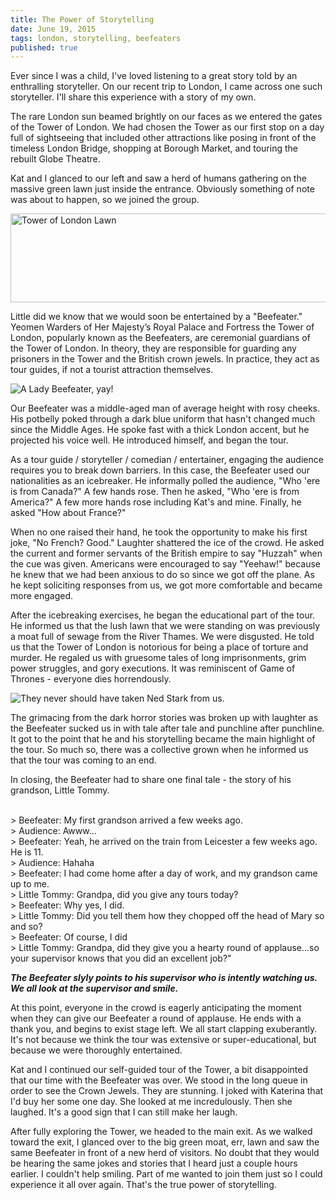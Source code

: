 ```yaml
---
title: The Power of Storytelling
date: June 19, 2015
tags: london, storytelling, beefeaters
published: true
---
```


Ever since I was a child, I've loved listening to a great story told by an enthralling storyteller. On our recent trip to London, I came across one such storyteller. I'll share this experience with a story of my own.

The rare London sun beamed brightly on our faces as we entered the gates of the Tower of London. We had chosen the Tower as our first stop on a day full of sightseeing that included other attractions like posing in front of the timeless London Bridge, shopping at Borough Market, and touring the rebuilt Globe Theatre.

Kat and I glanced to our left and saw a herd of humans gathering on the massive green lawn just inside the entrance. Obviously something of note was about to happen, so we joined the group.

<a href="https://www.flickr.com/photos/donpot/18947494232" title="Tower of London Lawn by avenger80, on Flickr"><img src="https://c1.staticflickr.com/1/549/18947494232_040637ec63_z.jpg" width="640" height="142" alt="Tower of London Lawn"></a>

Little did we know that we would soon be entertained by a "Beefeater." Yeomen Warders of Her Majesty’s Royal Palace and Fortress the Tower of London, popularly known as the Beefeaters, are ceremonial guardians of the Tower of London. In theory, they are responsible for guarding any prisoners in the Tower and the British crown jewels. In practice, they act as tour guides, if not a tourist attraction themselves.

![A Lady Beefeater, yay!](https://mindthegaplondon.files.wordpress.com/2012/10/yeomanwardermoiracameron2.png)

Our Beefeater was a middle-aged man of average height with rosy cheeks. His potbelly poked through a dark blue uniform that hasn't changed much since the Middle Ages. He spoke fast with a thick London accent, but he projected his voice well. He introduced himself, and began the tour.

As a tour guide / storyteller / comedian / entertainer, engaging the audience requires you to break down barriers. In this case, the Beefeater used our nationalities as an icebreaker. He informally polled the audience, "Who 'ere is from Canada?" A few hands rose. Then he asked, "Who 'ere is from America?" A few more hands rose including Kat's and mine. Finally, he asked "How about France?"

When no one raised their hand, he took the opportunity to make his first joke, "No French? Good." Laughter shattered the ice of the crowd. He asked the current and former servants of the British empire to say "Huzzah" when the cue was given. Americans were encouraged to say "Yeehaw!" because he knew that we had been anxious to do so since we got off the plane. As he kept soliciting responses from us, we got more comfortable and became more engaged.

After the icebreaking exercises, he began the educational part of the tour. He informed us that the lush lawn that we were standing on was previously a moat full of sewage from the River Thames. We were disgusted. He told us that the Tower of London is notorious for being a place of torture and murder. He regaled us with gruesome tales of long imprisonments, grim power struggles, and gory executions. It was reminiscent of Game of Thrones - everyone dies horrendously.

![They never should have taken Ned Stark from us.](http://www.bostonherald.com/sites/default/files/media/2015/01/06/gothrones.jpg)

The grimacing from the dark horror stories was broken up with laughter as the Beefeater sucked us in with tale after tale and punchline after punchline. It got to the point that he and his storytelling became the main highlight of the tour. So much so, there was a collective grown when he informed us that the tour was coming to an end.

In closing, the Beefeater had to share one final tale - the story of his grandson, Little Tommy.

>
<br>
> Beefeater: My first grandson arrived a few weeks ago.
<br>
> Audience: Awww...
<br>
> Beefeater: Yeah, he arrived on the train from Leicester a few weeks ago. He is 11.
<br>
> Audience: Hahaha
<br>
> Beefeater: I had come home after a day of work, and my grandson came up to me.
<br>
> Little Tommy: Grandpa, did you give any tours today?
<br>
> Beefeater: Why yes, I did.
<br>
> Little Tommy: Did you tell them how they chopped off the head of Mary so and so?
<br>
> Beefeater: Of course, I did
<br>
> Little Tommy: Grandpa, did they give you a hearty round of applause...so your supervisor knows that you did an excellent job?"

***The Beefeater slyly points to his supervisor who is intently watching us. We all look at the supervisor and smile.***

At this point, everyone in the crowd is eagerly anticipating the moment when they can give our Beefeater a round of applause. He ends with a thank you, and begins to exist stage left. We all start clapping exuberantly. It's not because we think the tour was extensive or super-educational, but because we were thoroughly entertained.

Kat and I continued our self-guided tour of the Tower, a bit disappointed that our time with the Beefeater was over. We stood in the long queue in order to see the Crown Jewels. They are stunning. I joked with Katerina that I'd buy her some one day. She looked at me incredulously. Then she laughed. It's a good sign that I can still make her laugh.

After fully exploring the Tower, we headed to the main exit. As we walked toward the exit, I glanced over to the big green moat, err, lawn and saw the same Beefeater in front of a new herd of visitors. No doubt that they would be hearing the same jokes and stories that I heard just a couple hours earlier. I couldn't help smiling. Part of me wanted to join them just so I could experience it all over again. That's the true power of storytelling.
